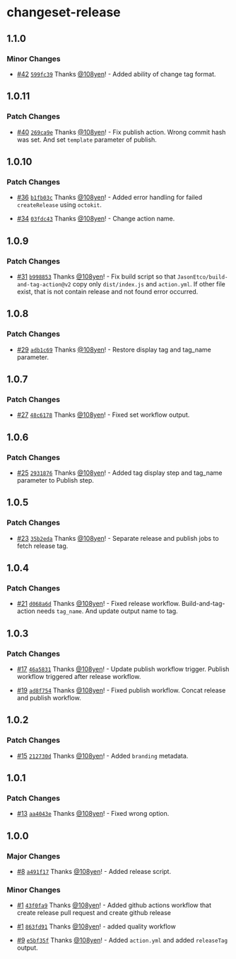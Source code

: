 # changeset-release

## 1.1.0

### Minor Changes

- [#42](https://github.com/108yen/changeset-release/pull/42) [`599fc39`](https://github.com/108yen/changeset-release/commit/599fc39583a687ea8865be4da2e2f4866f8c7236) Thanks [@108yen](https://github.com/108yen)! - Added ability of change tag format.

## 1.0.11

### Patch Changes

- [#40](https://github.com/108yen/changeset-release/pull/40) [`269ca9e`](https://github.com/108yen/changeset-release/commit/269ca9e87f24cb4e91ae73d31e19022420415079) Thanks [@108yen](https://github.com/108yen)! - Fix publish action. Wrong commit hash was set. And set `template` parameter of publish.

## 1.0.10

### Patch Changes

- [#36](https://github.com/108yen/changeset-release/pull/36) [`b1fb03c`](https://github.com/108yen/changeset-release/commit/b1fb03c196ad776ba5f578b4bff5e343dc17d424) Thanks [@108yen](https://github.com/108yen)! - Added error handling for failed `createRelease` using `octokit`.

- [#34](https://github.com/108yen/changeset-release/pull/34) [`03fdc43`](https://github.com/108yen/changeset-release/commit/03fdc438d3ffcca399333adf3d8071e0cb9a7ecf) Thanks [@108yen](https://github.com/108yen)! - Change action name.

## 1.0.9

### Patch Changes

- [#31](https://github.com/108yen/changeset-release/pull/31) [`b998853`](https://github.com/108yen/changeset-release/commit/b9988532d6317086a8c352560b1ad902b41f957d) Thanks [@108yen](https://github.com/108yen)! - Fix build script so that `JasonEtco/build-and-tag-action@v2` copy only `dist/index.js` and `action.yml`. If other file exist, that is not contain release and not found error occurred.

## 1.0.8

### Patch Changes

- [#29](https://github.com/108yen/changeset-release/pull/29) [`adb1c69`](https://github.com/108yen/changeset-release/commit/adb1c69e6cf9b1b0e59d5b41d3af882ab343032b) Thanks [@108yen](https://github.com/108yen)! - Restore display tag and tag_name parameter.

## 1.0.7

### Patch Changes

- [#27](https://github.com/108yen/changeset-release/pull/27) [`48c6178`](https://github.com/108yen/changeset-release/commit/48c617831645c234b4e205896877b23f0defbd92) Thanks [@108yen](https://github.com/108yen)! - Fixed set workflow output.

## 1.0.6

### Patch Changes

- [#25](https://github.com/108yen/changeset-release/pull/25) [`2931876`](https://github.com/108yen/changeset-release/commit/293187685a9b133383e85f69574bbc326bb6b19b) Thanks [@108yen](https://github.com/108yen)! - Added tag display step and tag_name parameter to Publish step.

## 1.0.5

### Patch Changes

- [#23](https://github.com/108yen/changeset-release/pull/23) [`35b2eda`](https://github.com/108yen/changeset-release/commit/35b2edafd7d384518afb2ce80faaa7b7f8ac4d51) Thanks [@108yen](https://github.com/108yen)! - Separate release and publish jobs to fetch release tag.

## 1.0.4

### Patch Changes

- [#21](https://github.com/108yen/changeset-release/pull/21) [`d068a6d`](https://github.com/108yen/changeset-release/commit/d068a6df3137f753d4f9454a5f891cea16008664) Thanks [@108yen](https://github.com/108yen)! - Fixed release workflow. Build-and-tag-action needs `tag_name`. And update output name to tag.

## 1.0.3

### Patch Changes

- [#17](https://github.com/108yen/changeset-release/pull/17) [`46a5831`](https://github.com/108yen/changeset-release/commit/46a58318baf4a2e870be038e9c70c33ee79eaae2) Thanks [@108yen](https://github.com/108yen)! - Update publish workflow trigger. Publish workflow triggered after release workflow.

- [#19](https://github.com/108yen/changeset-release/pull/19) [`ad8f754`](https://github.com/108yen/changeset-release/commit/ad8f7549ffd87e23fdbbbbf1dd6b971648d19f28) Thanks [@108yen](https://github.com/108yen)! - Fixed publish workflow. Concat release and publish workflow.

## 1.0.2

### Patch Changes

- [#15](https://github.com/108yen/changeset-release/pull/15) [`212730d`](https://github.com/108yen/changeset-release/commit/212730d11f1f91969c7343e20f9c79bdb8dc303b) Thanks [@108yen](https://github.com/108yen)! - Added `branding` metadata.

## 1.0.1

### Patch Changes

- [#13](https://github.com/108yen/changeset-release/pull/13) [`aa4043e`](https://github.com/108yen/changeset-release/commit/aa4043e8d1e01905746508c2a760036367543161) Thanks [@108yen](https://github.com/108yen)! - Fixed wrong option.

## 1.0.0

### Major Changes

- [#8](https://github.com/108yen/changeset-release/pull/8) [`a491f17`](https://github.com/108yen/changeset-release/commit/a491f17d82d425b39a960292728e1a5d949f9e6e) Thanks [@108yen](https://github.com/108yen)! - Added release script.

### Minor Changes

- [#1](https://github.com/108yen/changeset-release/pull/1) [`43f0fa9`](https://github.com/108yen/changeset-release/commit/43f0fa9759860921c4ccc993a98f3ba47d0f1419) Thanks [@108yen](https://github.com/108yen)! - Added github actions workflow that create release pull request and create github release

- [#1](https://github.com/108yen/changeset-release/pull/1) [`863fd91`](https://github.com/108yen/changeset-release/commit/863fd9120fb17fdb65cd126010ca2a40bd7ea73e) Thanks [@108yen](https://github.com/108yen)! - added quality workflow

- [#9](https://github.com/108yen/changeset-release/pull/9) [`e5bf35f`](https://github.com/108yen/changeset-release/commit/e5bf35f3b4fa8772456ffd59bfa4271d77ff9454) Thanks [@108yen](https://github.com/108yen)! - Added `action.yml` and added `releaseTag` output.
